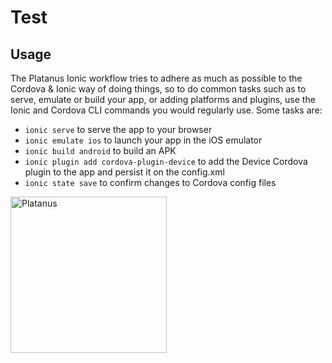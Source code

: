 # Test

## Usage

The Platanus Ionic workflow tries to adhere as much as possible to the Cordova & Ionic way of doing things, so to do common tasks such as to serve, emulate or build your app, or adding platforms and plugins, use the Ionic and Cordova CLI commands you would regularly use. Some tasks are:

- `ionic serve` to serve the app to your browser
- `ionic emulate ios` to launch your app in the iOS emulator
- `ionic build android` to build an APK
- `ionic plugin add cordova-plugin-device` to add the Device Cordova plugin to the app and persist it on the config.xml
- `ionic state save` to confirm changes to Cordova config files

<img src="http://platan.us/gravatar_with_text.png" alt="Platanus" width="250"/>
